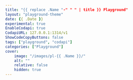 ```yaml
---
title: "{{ replace .Name "-" " " | title }} Playground"
layout: "playground-theme"
date: {{ .Date }}
experimental: true
EnableCodapi: true
CodapiURL: 127.0.0.1:1314/v1
ShowCodeCopyButtons: false
tags: ["playground", "codapi"]
categories: ["Playground"]
cover:
    image: "/images/pl-{{ .Name }}/"
    alt: ""
    relative: false
    hidden: true
---
```

